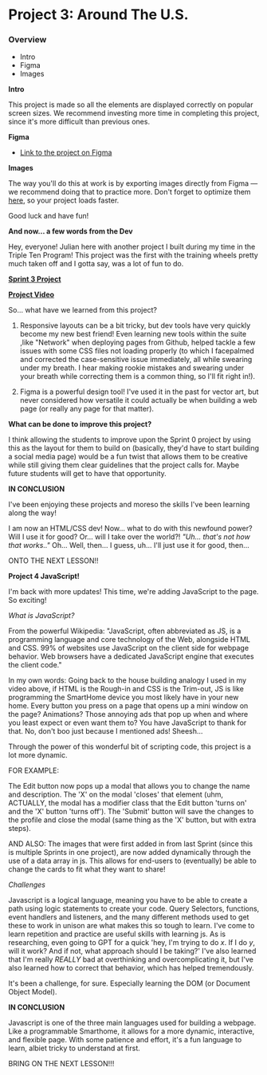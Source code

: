 # Project 3: Around The U.S.

### Overview

- Intro
- Figma
- Images

**Intro**

This project is made so all the elements are displayed correctly on popular screen sizes. We recommend investing more time in completing this project, since it's more difficult than previous ones.

**Figma**

- [Link to the project on Figma](https://www.figma.com/file/ii4xxsJ0ghevUOcssTlHZv/Sprint-3%3A-Around-the-US?node-id=0%3A1)

**Images**

The way you'll do this at work is by exporting images directly from Figma — we recommend doing that to practice more. Don't forget to optimize them [here](https://tinypng.com/), so your project loads faster.

Good luck and have fun!

**And now... a few words from the Dev**

Hey, everyone! Julian here with another project I built during my time in the Triple Ten Program! This project was the first with the training wheels pretty much taken off and I gotta say, was a lot of fun to do.

**[Sprint 3 Project](https://xt2673.github.io/se_project_aroundtheus/index.html)**

**[Project Video](https://1drv.ms/v/s!AskRe9vD_pUMl0ZJs1jI7umZirdJ?e=z52R3e)**

So... what have we learned from this project?

1. Responsive layouts can be a bit tricky, but dev tools have very quickly become my new best friend! Even learning new tools within the suite ,like "Network" when deploying pages from Github, helped tackle a few issues with some CSS files not loading properly (to which I facepalmed and corrected the case-sensitive issue immediately, all while swearing under my breath. I hear making rookie mistakes and swearing under your breath while correcting them is a common thing, so I'll fit right in!).

2. Figma is a powerful design tool! I've used it in the past for vector art, but never considered how versatile it could actually be when building a web page (or really any page for that matter).

**What can be done to improve this project?**

I think allowing the students to improve upon the Sprint 0 project by using this as the layout for them to build on (basically, they'd have to start building a social media page) would be a fun twist that allows them to be creative while still giving them clear guidelines that the project calls for. Maybe future students will get to have that opportunity.

**IN CONCLUSION**

I've been enjoying these projects and moreso the skills I've been learning along the way!

I am now an HTML/CSS dev! Now... what to do with this newfound power? Will I use it for good? Or... will I take over the world?!
_"Uh... that's not how that works.."_
Oh... Well, then... I guess, uh... I'll just use it for good, then...

ONTO THE NEXT LESSON!!

**Project 4 JavaScript!**

I'm back with more updates! This time, we're adding JavaScript to the page. So exciting!

_What is JavaScript?_

From the powerful Wikipedia: "JavaScript, often abbreviated as JS, is a programming language and core technology of the Web, alongside HTML and CSS. 99% of websites use JavaScript on the client side for webpage behavior. Web browsers have a dedicated JavaScript engine that executes the client code."

In my own words: Going back to the house building analogy I used in my video above, if HTML is the Rough-in and CSS is the Trim-out, JS is like programming the SmartHome device you most likely have in your new home. Every button you press on a page that opens up a mini window on the page? Animations? Those annoying ads that pop up when and where you least expect or even want them to? You have JavaScript to thank for that. No, don't boo just because I mentioned ads! Sheesh...

Through the power of this wonderful bit of scripting code, this project is a lot more dynamic.

FOR EXAMPLE:

The Edit button now pops up a modal that allows you to change the name and description. The 'X' on the modal 'closes' that element (uhm, ACTUALLY, the modal has a modifier class that the Edit button 'turns on' and the 'X' button 'turns off'). The 'Submit' button will save the changes to the profile and close the modal (same thing as the 'X' button, but with extra steps).

AND ALSO:
The images that were first added in from last Sprint (since this is multiple Sprints in one project), are now added dynamically through the use of a data array in js. This allows for end-users to (eventually) be able to change the cards to fit what they want to share!

_Challenges_

Javascript is a logical language, meaning you have to be able to create a path using logic statements to create your code. Query Selectors, functions, event handlers and listeners, and the many different methods used to get these to work in unison are what makes this so tough to learn. I've come to learn repetition and practice are useful skills with learning js. As is researching, even going to GPT for a quick 'hey, I'm trying to do _x_. If I do _y_, will it work? And if not, what approach should I be taking?' I've also learned that I'm really _REALLY_ bad at overthinking and overcomplicating it, but I've also learned how to correct that behavior, which has helped tremendously.

It's been a challenge, for sure. Especially learning the DOM (or Document Object Model).

**IN CONCLUSION**

Javascript is one of the three main languages used for building a webpage. Like a programmable Smarthome, it allows for a more dynamic, interactive, and flexible page. With some patience and effort, it's a fun language to learn, albiet tricky to understand at first.

BRING ON THE NEXT LESSON!!!
